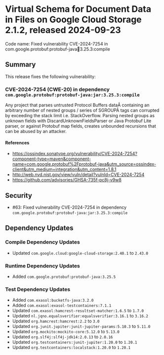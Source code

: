 # Virtual Schema for Document Data in Files on Google Cloud Storage 2.1.2, released 2024-09-23

Code name: Fixed vulnerability CVE-2024-7254 in com.google.protobuf:protobuf-java:jar:3.25.3:compile

## Summary

This release fixes the following vulnerability:

### CVE-2024-7254 (CWE-20) in dependency `com.google.protobuf:protobuf-java:jar:3.25.3:compile`
Any project that parses untrusted Protocol Buffers dataÂ containing an arbitrary number of nested groups / series of SGROUPÂ tags can corrupted by exceeding the stack limit i.e. StackOverflow. Parsing nested groups as unknown fields with DiscardUnknownFieldsParser or Java Protobuf Lite parser, or against Protobuf map fields, creates unbounded recursions that can be abused by an attacker.
#### References
* https://ossindex.sonatype.org/vulnerability/CVE-2024-7254?component-type=maven&component-name=com.google.protobuf%2Fprotobuf-java&utm_source=ossindex-client&utm_medium=integration&utm_content=1.8.1
* http://web.nvd.nist.gov/view/vuln/detail?vulnId=CVE-2024-7254
* https://github.com/advisories/GHSA-735f-pc8j-v9w8

## Security

* #63: Fixed vulnerability CVE-2024-7254 in dependency `com.google.protobuf:protobuf-java:jar:3.25.3:compile`

## Dependency Updates

### Compile Dependency Updates

* Updated `com.google.cloud:google-cloud-storage:2.40.1` to `2.43.0`

### Runtime Dependency Updates

* Added `com.google.protobuf:protobuf-java:3.25.5`

### Test Dependency Updates

* Added `com.exasol:bucketfs-java:3.2.0`
* Added `com.exasol:exasol-testcontainers:7.1.1`
* Updated `com.exasol:hamcrest-resultset-matcher:1.6.5` to `1.7.0`
* Updated `nl.jqno.equalsverifier:equalsverifier:3.16.1` to `3.16.2`
* Updated `org.hamcrest:hamcrest:2.2` to `3.0`
* Updated `org.junit.jupiter:junit-jupiter-params:5.10.3` to `5.11.0`
* Updated `org.mockito:mockito-core:5.12.0` to `5.13.0`
* Updated `org.slf4j:slf4j-jdk14:2.0.13` to `2.0.16`
* Updated `org.testcontainers:junit-jupiter:1.20.0` to `1.20.1`
* Updated `org.testcontainers:localstack:1.20.0` to `1.20.1`

